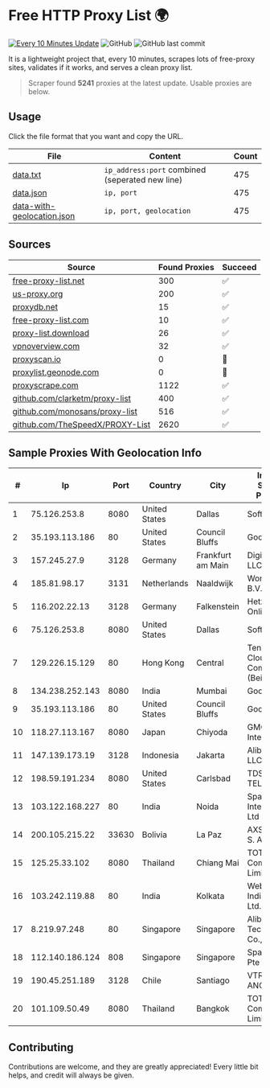 
# Free HTTP Proxy List 🌍

[![Every 10 Minutes Update](https://github.com/mertguvencli/http-proxy-list/actions/workflows/main.yml/badge.svg?branch=main)](https://github.com/mertguvencli/http-proxy-list/actions/workflows/main.yml)
![GitHub](https://img.shields.io/github/license/mertguvencli/http-proxy-list)
![GitHub last commit](https://img.shields.io/github/last-commit/mertguvencli/http-proxy-list)

It is a lightweight project that, every 10 minutes, scrapes lots of free-proxy sites, validates if it works, and serves a clean proxy list.


> Scraper found **5241** proxies at the latest update. Usable proxies are below.

## Usage

Click the file format that you want and copy the URL.


|File|Content|Count|
|----|-------|-----|
|[data.txt](https://raw.githubusercontent.com/mertguvencli/http-proxy-list/main/proxy-list/data.txt)|`ip_address:port` combined (seperated new line)|475|
|[data.json](https://raw.githubusercontent.com/mertguvencli/http-proxy-list/main/proxy-list/data.json)|`ip, port`|475|
|[data-with-geolocation.json](https://raw.githubusercontent.com/mertguvencli/http-proxy-list/main/proxy-list/data-with-geolocation.json)|`ip, port, geolocation`|475|

## Sources

|Source|Found Proxies|Succeed|
|------|-------------|-------|
|[free-proxy-list.net](https://free-proxy-list.net)|300|✅|
|[us-proxy.org](https://www.us-proxy.org)|200|✅|
|[proxydb.net](http://proxydb.net)|15|✅|
|[free-proxy-list.com](https://free-proxy-list.com/?page=&port=&type%5B%5D=http&type%5B%5D=https&up_time=0&search=Search)|10|✅|
|[proxy-list.download](https://www.proxy-list.download/HTTP)|26|✅|
|[vpnoverview.com](https://vpnoverview.com/privacy/anonymous-browsing/free-proxy-servers)|32|✅|
|[proxyscan.io](https://www.proxyscan.io)|0|🚫|
|[proxylist.geonode.com](https://proxylist.geonode.com/api/proxy-list?limit=300&page=1&sort_by=lastChecked&sort_type=desc&protocols=http,https)|0|🚫|
|[proxyscrape.com](https://api.proxyscrape.com/v2/?request=displayproxies&protocol=http&timeout=10000&country=all&ssl=all&anonymity=all)|1122|✅|
|[github.com/clarketm/proxy-list](https://raw.githubusercontent.com/clarketm/proxy-list/master/proxy-list-raw.txt)|400|✅|
|[github.com/monosans/proxy-list](https://raw.githubusercontent.com/monosans/proxy-list/main/proxies/http.txt)|516|✅|
|[github.com/TheSpeedX/PROXY-List](https://raw.githubusercontent.com/TheSpeedX/PROXY-List/master/http.txt)|2620|✅|


## Sample Proxies With Geolocation Info

|#|Ip|Port|Country|City|Internet Service Provider|
|-|--|----|-------|----|-------------------------|
|1|75.126.253.8|8080|United States|Dallas|SoftLayer|
|2|35.193.113.186|80|United States|Council Bluffs|Google LLC|
|3|157.245.27.9|3128|Germany|Frankfurt am Main|DigitalOcean, LLC|
|4|185.81.98.17|3131|Netherlands|Naaldwijk|WorldStream B.V.|
|5|116.202.22.13|3128|Germany|Falkenstein|Hetzner Online GmbH|
|6|75.126.253.8|8080|United States|Dallas|SoftLayer|
|7|129.226.15.129|80|Hong Kong|Central|Tencent Cloud Computing (Beijing) Co|
|8|134.238.252.143|8080|India|Mumbai|Google LLC|
|9|35.193.113.186|80|United States|Council Bluffs|Google LLC|
|10|118.27.113.167|8080|Japan|Chiyoda|GMO Internet, Inc.|
|11|147.139.173.19|3128|Indonesia|Jakarta|Alibaba.com LLC|
|12|198.59.191.234|8080|United States|Carlsbad|TDS TELECOM|
|13|103.122.168.227|80|India|Noida|Spacetrade Internet Pvt Ltd|
|14|200.105.215.22|33630|Bolivia|La Paz|AXS Bolivia S. A.|
|15|125.25.33.102|8080|Thailand|Chiang Mai|TOT Public Company Limited|
|16|103.242.119.88|80|India|Kolkata|Web Werks India Pvt. Ltd.|
|17|8.219.97.248|80|Singapore|Singapore|Alibaba (US) Technology Co., Ltd.|
|18|112.140.186.124|808|Singapore|Singapore|Sparkstation Pte Ltd|
|19|190.45.251.189|3128|Chile|Santiago|VTR BANDA ANCHA S.A.|
|20|101.109.50.49|8080|Thailand|Bangkok|TOT Public Company Limited|



## Contributing

Contributions are welcome, and they are greatly appreciated! Every
little bit helps, and credit will always be given.

